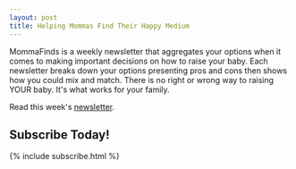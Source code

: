 ```yaml
---
layout: post
title: Helping Mommas Find Their Happy Medium
---
```


MommaFinds is a weekly newsletter that aggregates your options when it comes to making important decisions on how to raise your baby. Each newsletter breaks down your options presenting pros and cons then shows how you could mix and match. There is no right or wrong way to raising YOUR baby. It's what works for your family.

Read this week's [newsletter](/2018/05/07/week-1/).

## Subscribe Today! ##

{% include subscribe.html %}
